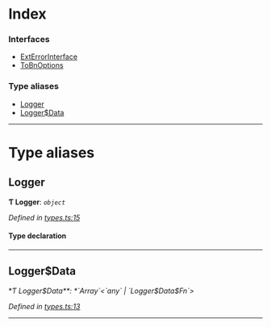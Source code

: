

# Index

### Interfaces

* [ExtErrorInterface](../interfaces/_types_.exterrorinterface.md)
* [ToBnOptions](../interfaces/_types_.tobnoptions.md)

### Type aliases

* [Logger](_types_.md#logger)
* [Logger$Data](_types_.md#logger_data)

---

# Type aliases

<a id="logger"></a>

##  Logger

**Ƭ Logger**: *`object`*

*Defined in [types.ts:15](https://github.com/polkadot-js/common/blob/7919b34/packages/util/src/types.ts#L15)*

#### Type declaration

___
<a id="logger_data"></a>

##  Logger$Data

**Ƭ Logger$Data**: *`Array`<`any` | `Logger$Data$Fn`>*

*Defined in [types.ts:13](https://github.com/polkadot-js/common/blob/7919b34/packages/util/src/types.ts#L13)*

___

